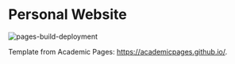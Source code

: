 # Personal Website

![pages-build-deployment](https://github.com/academicpages/academicpages.github.io/actions/workflows/pages/pages-build-deployment/badge.svg)

Template from Academic Pages: https://academicpages.github.io/.
